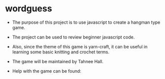 # wordguess

* The purpose of this project is to use javascript to create a hangman type game.

* The project can be used to review beginner javascript code.

* Also, since the theme of this game is yarn-craft, it can be useful in learning some basic knitting and crochet terms.

* The game will be maintained by Tahnee Hall.

* Help with the game can be found: